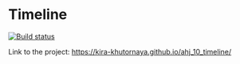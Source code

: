 # Timeline

[![Build status](https://ci.appveyor.com/api/projects/status/gqwro9xeu525o2ay?svg=true)](https://ci.appveyor.com/project/kira-khutornaya/ahj-10-timeline)

Link to the project: https://kira-khutornaya.github.io/ahj_10_timeline/
